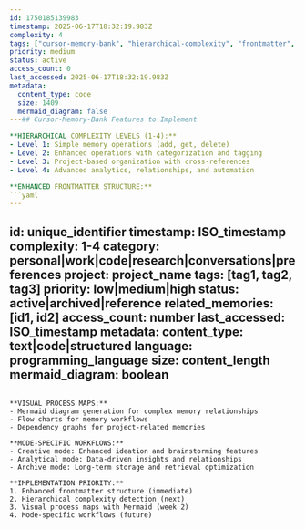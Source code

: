 ```yaml
---
id: 1750185139983
timestamp: 2025-06-17T18:32:19.983Z
complexity: 4
tags: ["cursor-memory-bank", "hierarchical-complexity", "frontmatter", "mermaid-diagrams", "feature-roadmap"]
priority: medium
status: active
access_count: 0
last_accessed: 2025-06-17T18:32:19.983Z
metadata:
  content_type: code
  size: 1409
  mermaid_diagram: false
---## Cursor-Memory-Bank Features to Implement

**HIERARCHICAL COMPLEXITY LEVELS (1-4):**
- Level 1: Simple memory operations (add, get, delete)
- Level 2: Enhanced operations with categorization and tagging
- Level 3: Project-based organization with cross-references
- Level 4: Advanced analytics, relationships, and automation

**ENHANCED FRONTMATTER STRUCTURE:**
```yaml
---
```

id: unique_identifier
timestamp: ISO_timestamp
complexity: 1-4
category: personal|work|code|research|conversations|preferences
project: project_name
tags: [tag1, tag2, tag3]
priority: low|medium|high
status: active|archived|reference
related_memories: [id1, id2]
access_count: number
last_accessed: ISO_timestamp
metadata:
  content_type: text|code|structured
  language: programming_language
  size: content_length
  mermaid_diagram: boolean
---
```

**VISUAL PROCESS MAPS:**
- Mermaid diagram generation for complex memory relationships
- Flow charts for memory workflows
- Dependency graphs for project-related memories

**MODE-SPECIFIC WORKFLOWS:**
- Creative mode: Enhanced ideation and brainstorming features
- Analytical mode: Data-driven insights and relationships
- Archive mode: Long-term storage and retrieval optimization

**IMPLEMENTATION PRIORITY:**
1. Enhanced frontmatter structure (immediate)
2. Hierarchical complexity detection (next)
3. Visual process maps with Mermaid (week 2)
4. Mode-specific workflows (future)